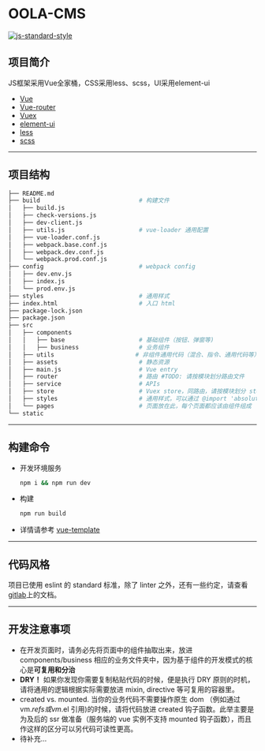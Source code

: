 # OOLA-CMS
[![js-standard-style](https://img.shields.io/badge/code%20style-standard-brightgreen.svg)](http://standardjs.com)
## 项目简介
JS框架采用Vue全家桶，CSS采用less、scss，UI采用element-ui
* [Vue](https://vuejs.org/)
* [Vue-router](https://router.vuejs.org/zh-cn/)
* [Vuex](https://vuex.vuejs.org/zh-cn/)
* [element-ui](http://element-cn.eleme.io/#/zh-CN/component/installation)
* [less](http://lesscss.cn/features/)
* [scss](https://www.sass.hk/guide/)

___
## 项目结构
```bash
├── README.md
├── build                            # 构建文件
│   ├── build.js
│   ├── check-versions.js
│   ├── dev-client.js
│   ├── utils.js                     # vue-loader 通用配置
│   ├── vue-loader.conf.js
│   ├── webpack.base.conf.js
│   ├── webpack.dev.conf.js
│   └── webpack.prod.conf.js
├── config                           # webpack config
│   ├── dev.env.js
│   ├── index.js
│   └── prod.env.js
├── styles                           # 通用样式    
├── index.html                       # 入口 html
├── package-lock.json
├── package.json
├── src
│   ├── components
│   │   ├── base                     # 基础组件（按钮、弹窗等)
│   │   ├── business                 # 业务组件
│   ├── utils                       # 非组件通用代码（混合、指令、通用代码等）
│   ├── assets                       # 静态资源
│   ├── main.js                      # Vue entry
│   ├── router                       # 路由 #TODO: 请按模块划分路由文件
│   ├── service                      # APIs
│   ├── store                        # Vuex store，同路由，请按模块划分 store 文件
│   ├── styles                       # 通用样式，可以通过 @import 'absolute-path' 引入
│   └── pages                        # 页面放在此，每个页面都应该由组件组成
└── static
```
___
## 构建命令
* 开发环境服务
  ```bash
  npm i && npm run dev
  ```
* 构建
  ```bash
  npm run build
  ```
* 详情请参考 [vue-template](https://vuejs-templates.github.io/webpack/commands.html)

___
## 代码风格
项目已使用 eslint 的 standard 标准，除了 linter 之外，还有一些约定，请查看 [gitlab](https://gitlab.gzleihou.cn/FE/docs)上的文档。
___
## 开发注意事项
* 在开发页面时，请务必先将页面中的组件抽取出来，放进 components/business 相应的业务文件夹中，因为基于组件的开发模式的核心是**可复用和分治**
* **DRY！** 如果你发现你需要复制粘贴代码的时候，便是执行 DRY 原则的时机，请将通用的逻辑根据实际需要放进 mixin, directive 等可复用的容器里。
* created vs. mounted. 当你的业务代码不需要操作原生 dom （例如通过 vm.$refs 或 vm.$el 引用)的时候，请将代码放进 created 钩子函数。此举主要是为及后的 ssr 做准备（服务端的 vue 实例不支持 mounted 钩子函数），而且作这样的区分可以另代码可读性更高。
* 待补充...


